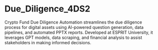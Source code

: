 # Due_Diligence_4DS2
Crypto Fund Due Diligence Automation streamlines the due diligence process for digital assets using AI-powered question generation, data pipelines, and automated PPTX reports. Developed at ESPRIT University, it leverages GPT models, data scraping, and financial analysis to assist stakeholders in making informed decisions. 
